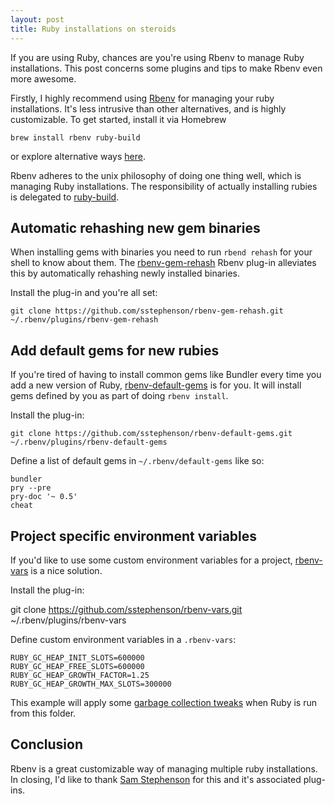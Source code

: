 ```yaml
---
layout: post
title: Ruby installations on steroids
---
```


If you are using Ruby, chances are you're using Rbenv to manage Ruby installations.
This post concerns some plugins and tips to make Rbenv even more awesome.

<!-- more -->

Firstly, I highly recommend using [Rbenv](https://github.com/sstephenson/rbenv)
for managing your ruby installations. It's less intrusive than other
alternatives, and is highly customizable. To get started, install it via Homebrew

    brew install rbenv ruby-build

or explore alternative ways [here](https://github.com/sstephenson/rbenv#installation).

Rbenv adheres to the unix philosophy of doing one thing well, which is managing
Ruby installations. The responsibility of actually installing rubies is
delegated to [ruby-build](https://github.com/sstephenson/ruby-build).


## Automatic rehashing new gem binaries

When installing gems with binaries you need to run `rbend rehash` for your
shell to know about them. The
[rbenv-gem-rehash](https://github.com/sstephenson/rbenv-gem-rehash) Rbenv
plug-in alleviates this by automatically rehashing newly installed binaries.

Install the plug-in and you're all set:

    git clone https://github.com/sstephenson/rbenv-gem-rehash.git ~/.rbenv/plugins/rbenv-gem-rehash


## Add default gems for new rubies

If you're tired of having to install common gems like Bundler every time you
add a new version of Ruby,
[rbenv-default-gems](https://github.com/sstephenson/rbenv-default-gems) is for
you. It will install gems defined by you as part of doing `rbenv install`.

Install the plug-in:

    git clone https://github.com/sstephenson/rbenv-default-gems.git ~/.rbenv/plugins/rbenv-default-gems

Define a list of default gems in `~/.rbenv/default-gems` like so:

    bundler
    pry --pre
    pry-doc '~ 0.5'
    cheat

## Project specific environment variables

If you'd like to use some custom environment variables for a project,
[rbenv-vars](https://github.com/sstephenson/rbenv-vars) is a nice solution.

Install the plug-in:

  git clone https://github.com/sstephenson/rbenv-vars.git ~/.rbenv/plugins/rbenv-vars

Define custom environment variables in a `.rbenv-vars`:

    RUBY_GC_HEAP_INIT_SLOTS=600000
    RUBY_GC_HEAP_FREE_SLOTS=600000
    RUBY_GC_HEAP_GROWTH_FACTOR=1.25
    RUBY_GC_HEAP_GROWTH_MAX_SLOTS=300000

This example will apply some [garbage collection tweaks](http://tmm1.net/ruby21-rgengc/)
when Ruby is run from this folder.

## Conclusion

Rbenv is a great customizable way of managing multiple ruby installations.  In
closing, I'd like to thank [Sam Stephenson](http://sstephenson.us) for this and
it's associated plug-ins.
